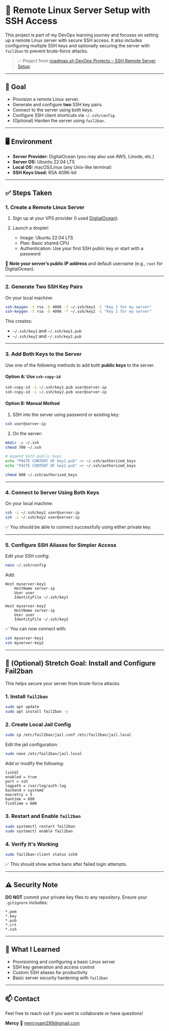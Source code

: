 # 🚀 Remote Linux Server Setup with SSH Access

This project is part of my DevOps learning journey and focuses on setting up a remote Linux server with secure SSH access. It also includes configuring multiple SSH keys and optionally securing the server with `fail2ban` to prevent brute-force attacks.

> ✅ Project from [roadmap.sh DevOps Projects – SSH Remote Server Setup](https://roadmap.sh/projects)

---

## 📌 Goal

* Provision a remote Linux server.
* Generate and configure **two** SSH key pairs.
* Connect to the server using both keys.
* Configure SSH client shortcuts via `~/.ssh/config`.
* (Optional) Harden the server using `fail2ban`.

---

## 🖥️ Environment

* **Server Provider:** DigitalOcean (you may also use AWS, Linode, etc.)
* **Server OS:** Ubuntu 22.04 LTS
* **Local OS:** macOS/Linux (any Unix-like terminal)
* **SSH Keys Used:** RSA 4096-bit

---

## ✅ Steps Taken

### 1. Create a Remote Linux Server

1. Sign up at your VPS provider (I used [DigitalOcean](https://www.digitalocean.com/)).
2. Launch a droplet:

   * Image: Ubuntu 22.04 LTS
   * Plan: Basic shared CPU
   * Authentication: Use your first SSH public key or start with a password

📌 **Note your server’s public IP address** and default username (e.g., `root` for DigitalOcean).

---

### 2. Generate Two SSH Key Pairs

On your local machine:

```bash
ssh-keygen -t rsa -b 4096 -f ~/.ssh/key1 -C "Key 1 for my server"
ssh-keygen -t rsa -b 4096 -f ~/.ssh/key2 -C "Key 2 for my server"
```

This creates:

* `~/.ssh/key1` and `~/.ssh/key1.pub`
* `~/.ssh/key2` and `~/.ssh/key2.pub`

---

### 3. Add Both Keys to the Server

Use one of the following methods to add both **public keys** to the server.

#### Option A: Use `ssh-copy-id`

```bash
ssh-copy-id -i ~/.ssh/key1.pub user@server-ip
ssh-copy-id -i ~/.ssh/key2.pub user@server-ip
```

#### Option B: Manual Method

1. SSH into the server using password or existing key:

```bash
ssh user@server-ip
```

2. On the server:

```bash
mkdir -p ~/.ssh
chmod 700 ~/.ssh

# Append both public keys
echo "PASTE CONTENT OF key1.pub" >> ~/.ssh/authorized_keys
echo "PASTE CONTENT OF key2.pub" >> ~/.ssh/authorized_keys

chmod 600 ~/.ssh/authorized_keys
```

---

### 4. Connect to Server Using Both Keys

On your local machine:

```bash
ssh -i ~/.ssh/key1 user@server-ip
ssh -i ~/.ssh/key2 user@server-ip
```

✅ You should be able to connect successfully using either private key.

---

### 5. Configure SSH Aliases for Simpler Access

Edit your SSH config:

```bash
nano ~/.ssh/config
```

Add:

```
Host myserver-key1
    HostName server-ip
    User user
    IdentityFile ~/.ssh/key1

Host myserver-key2
    HostName server-ip
    User user
    IdentityFile ~/.ssh/key2
```

✅ You can now connect with:

```bash
ssh myserver-key1
ssh myserver-key2
```

---

## 🔐 (Optional) Stretch Goal: Install and Configure Fail2ban

This helps secure your server from brute-force attacks.

### 1. Install `fail2ban`

```bash
sudo apt update
sudo apt install fail2ban -y
```

### 2. Create Local Jail Config

```bash
sudo cp /etc/fail2ban/jail.conf /etc/fail2ban/jail.local
```

Edit the jail configuration:

```bash
sudo nano /etc/fail2ban/jail.local
```

Add or modify the following:

```
[sshd]
enabled = true
port = ssh
logpath = /var/log/auth.log
backend = systemd
maxretry = 5
bantime = 600
findtime = 600
```

### 3. Restart and Enable `fail2ban`

```bash
sudo systemctl restart fail2ban
sudo systemctl enable fail2ban
```

### 4. Verify It's Working

```bash
sudo fail2ban-client status sshd
```

✅ This should show active bans after failed login attempts.

---

## ⚠️ Security Note

**DO NOT** commit your private key files to any repository.
Ensure your `.gitignore` includes:

```
*.pem
*.key
*.pub
*.crt
*.ssh
```

---

## 🧠 What I Learned

* Provisioning and configuring a basic Linux server
* SSH key generation and access control
* Custom SSH aliases for productivity
* Basic server security hardening with `fail2ban`

---

## 📫 Contact

Feel free to reach out if you want to collaborate or have questions!

**Mercy**
📧 [mercysam299@gmail.com](mailto:mercysam299@gmail.com)

